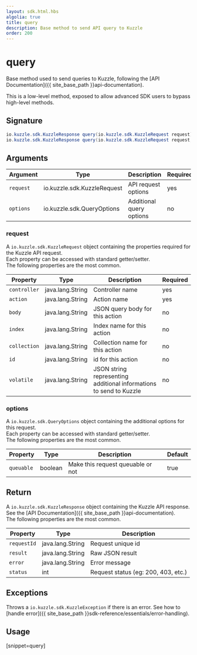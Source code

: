 ```yaml
---
layout: sdk.html.hbs
algolia: true
title: query
description: Base method to send API query to Kuzzle
order: 200
---
```


# query

Base method used to send queries to Kuzzle, following the [API Documentation]({{ site_base_path }}api-documentation).

<div class="alert alert-warning">
This is a low-level method, exposed to allow advanced SDK users to bypass high-level methods.
</div>

## Signature

```java
io.kuzzle.sdk.KuzzleResponse query(io.kuzzle.sdk.KuzzleRequest request) throws io.kuzzle.sdk.BadRequestException, io.kuzzle.sdk.ForbiddenException, io.kuzzle.sdk.GatewayTimeoutException, io.kuzzle.sdk.InternalException, io.kuzzle.sdk.ServiceUnavailableException, io.kuzzle.sdk.NotFoundException, io.kuzzle.sdk.PartialException, io.kuzzle.sdk.PreconditionException, io.kuzzle.sdk.UnauthorizedException;
io.kuzzle.sdk.KuzzleResponse query(io.kuzzle.sdk.KuzzleRequest request, io.kuzzle.sdk.QueryOptions options) throws io.kuzzle.sdk.BadRequestException, io.kuzzle.sdk.ForbiddenException, io.kuzzle.sdk.GatewayTimeoutException, io.kuzzle.sdk.InternalException, io.kuzzle.sdk.ServiceUnavailableException, io.kuzzle.sdk.NotFoundException, io.kuzzle.sdk.PartialException, io.kuzzle.sdk.PreconditionException, io.kuzzle.sdk.UnauthorizedException;
```

## Arguments

| Argument  | Type          | Description              | Required |
| --------- | ------------- | ------------------------ | -------- |
| `request` | io.kuzzle.sdk.KuzzleRequest | API request options      | yes      |
| `options` | io.kuzzle.sdk.QueryOptions  | Additional query options | no       |

### **request**

A `io.kuzzle.sdk.KuzzleRequest` object containing the properties required for the Kuzzle API request.  
Each property can be accessed with standard getter/setter.  
The following properties are the most common.

| Property     | Type   | Description                                                        | Required |
| ------------ | ------ | ------------------------------------------------------------------ | -------- |
| `controller` | java.lang.String | Controller name                                                    | yes      |
| `action`     | java.lang.String | Action name                                                        | yes      |
| `body`       | java.lang.String | JSON query body for this action                                    | no       |
| `index`      | java.lang.String | Index name for this action                                         | no       |
| `collection` | java.lang.String | Collection name for this action                                    | no       |
| `id`         | java.lang.String | id for this action                                                 | no       |
| `volatile`   | java.lang.String | JSON string representing additional informations to send to Kuzzle | no       |

### **options**

A `io.kuzzle.sdk.QueryOptions` object containing the additional options for this request.  
Each property can be accessed with standard getter/setter.  
The following properties are the most common.

| Property   | Type    | Description                       | Default |
| ---------- | ------- | --------------------------------- | ------- |
| `queuable` | boolean | Make this request queuable or not | true    |

## Return

A `io.kuzzle.sdk.KuzzleResponse` object containing the Kuzzle API response. See the [API Documentation]({{ site_base_path }}api-documentation).  
The following properties are the most common.

| Property    | Type   | Description                         |
| ----------- | ------ | ----------------------------------- |
| `requestId` | java.lang.String | Request unique id                   |
| `result`    | java.lang.String | Raw JSON result                     |
| `error`     | java.lang.String | Error message                       |
| `status`    | int    | Request status (eg: 200, 403, etc.) |

## Exceptions

Throws a `io.kuzzle.sdk.KuzzleException` if there is an error. See how to [handle error]({{ site_base_path }}sdk-reference/essentials/error-handling).

## Usage

[snippet=query]
